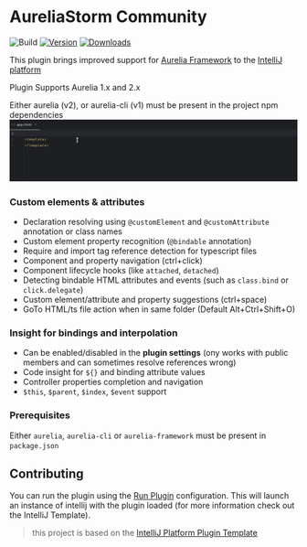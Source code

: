 # AureliaStorm Community

![Build](https://github.com/CollinHerber/AureliaStorm/workflows/Build/badge.svg)
[![Version](https://img.shields.io/jetbrains/plugin/v/21949-aureliastorm-community.svg)](https://plugins.jetbrains.com/plugin/21949-aureliastorm-community)
[![Downloads](https://img.shields.io/jetbrains/plugin/d/21949-aureliastorm-community.svg)](https://plugins.jetbrains.com/plugin/21949-aureliastorm-community)

<!-- Plugin description -->

This plugin brings improved support for [Aurelia Framework](https://aurelia.io) to
the [IntelliJ platform](https://www.jetbrains.com/products.html?fromMenu#lang=js&type=ide)

Plugin Supports Aurelia 1.x and 2.x

Either aurelia (v2), or aurelia-cli (v1) must be present in the project npm dependencies
![](./plugin-demo.gif)

### Custom elements & attributes

* Declaration resolving using `@customElement` and `@customAttribute` annotation or class names
* Custom element property recognition (`@bindable` annotation)
* Require and import tag reference detection for typescript files
* Component and property navigation (ctrl+click)
* Component lifecycle hooks (like `attached`, `detached`)
* Detecting bindable HTML attributes and events (such as `class.bind` or `click.delegate`)
* Custom element/attribute and property suggestions (ctrl+space)
* GoTo HTML/ts file action when in same folder (Default Alt+Ctrl+Shift+O)

### Insight for bindings and interpolation

* Can be enabled/disabled in the **plugin settings** (ony works with public members and can sometimes resolve references wrong)
* Code insight for `${}` and binding attribute values
* Controller properties completion and navigation
* `$this`, `$parent`, `$index`, `$event` support

### Prerequisites

Either `aurelia`, `aurelia-cli` or `aurelia-framework` must be present in `package.json`

<!-- Plugin description end -->

## Contributing

You can run the plugin using the [Run Plugin](/.run/Run%20Plugin.run.xml) configuration. This will launch an instance of intellij with the
plugin loaded (for more information check out the IntelliJ Template).

> this project is based on the [IntelliJ Platform Plugin Template](https://github.com/JetBrains/intellij-platform-plugin-template)